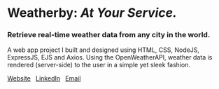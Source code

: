 # Weatherby: <em>At Your Service.</em>
### Retrieve real-time weather data from any city in the world.

A web app project I built and designed using HTML, CSS, NodeJS, ExpressJS, EJS and Axios. Using the OpenWeatherAPI, weather data is rendered (server-side) to the user in a simple yet sleek fashion.

[Website](https://coltenunger.com/)‎ ‎ ‎  [LinkedIn](https://www.linkedin.com/in/coltenunger/)‎ ‎ ‎  [Email](mailto:coltenunger@gmail.com)